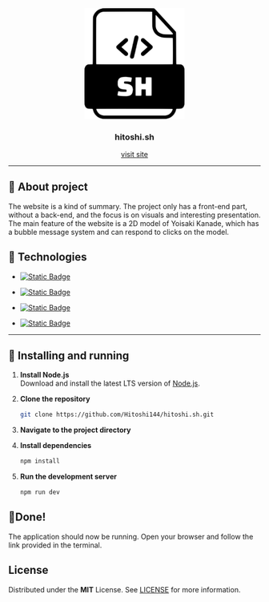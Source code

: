 <div align="center">
  <img src="public/tab_logo.svg" width="200px" />
  <h3>hitoshi.sh</h3>
  <a href="https://hitoshi144.github.io/hitoshi.sh/">visit site</a>
</div>

---

## :notebook_with_decorative_cover: About project

The website is a kind of summary. 
The project only has a front-end part, without a back-end, and the focus is on visuals and interesting presentation. The main feature of the website is a 2D model of Yoisaki Kanade, which has a bubble message system and can respond to clicks on the model.

## :wrench: Technologies

* [![Static Badge](https://img.shields.io/badge/vue-red?style=for-the-badge&logo=vuedotjs&logoColor=%234FC08D&color=%234d5750)](https://vuejs.org/)
  
* [![Static Badge](https://img.shields.io/badge/prime%20vue-red?style=for-the-badge&logo=primevue&logoColor=%2341B883&color=%234d5750)](https://primevue.org/)

* [![Static Badge](https://img.shields.io/badge/anime%20js-red?style=for-the-badge&logoColor=%23FF0000&color=black)](https://animejs.com/)

* [![Static Badge](https://img.shields.io/badge/live2d-red?style=for-the-badge&logoColor=%23FF0000&color=%23ff871f)](https://www.live2d.com/en/)

---

## 🚀 Installing and running

1. **Install Node.js**  
   Download and install the latest LTS version of [Node.js](https://nodejs.org/).

2. **Clone the repository**  
   ```bash
   git clone https://github.com/Hitoshi144/hitoshi.sh.git
   ```

3. **Navigate to the project directory**

4. **Install dependencies**

   ```bash
   npm install
   ```

5. **Run the development server**

   ```bash
   npm run dev
   ```

## 🎉Done!
The application should now be running. Open your browser and follow the link provided in the terminal.

## License
  Distributed under the **MIT** License. See [LICENSE](https://github.com/Hitoshi144/hitoshi.sh/blob/main/LICENSE) for more information.
